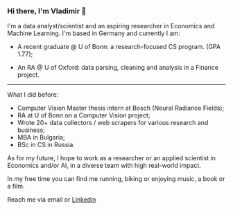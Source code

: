 ### Hi there, I'm Vladimir 👋

I'm a data analyst/scientist and an aspiring researcher in Economics and Machine Learning. I'm based in Germany and currently I am:

- A recent graduate @ U of Bonn: a research-focused CS program. (GPA 1.77);

- An RA @ U of Oxford: data parsing, cleaning and analysis in a Finance project.
_____
What I did before:
- Computer Vision Master thesis intern at Bosch (Neural Radiance Fields);
- RA at U of Bonn on a Computer Vision project;
- Wrote 20+ data collectors / web scrapers for various research and business;
- MBA in Bulgaria;
- BSc in CS in Russia.

As for my future, I hope to work as a researcher or an applied scientist in Economics and/or AI, in a diverse team with high real-world impact.

In my free time you can find me running, biking or enjoying music, a book or a film.

Reach me via email or [Linkedin](https://www.linkedin.com/in/v-fedoseev/)
